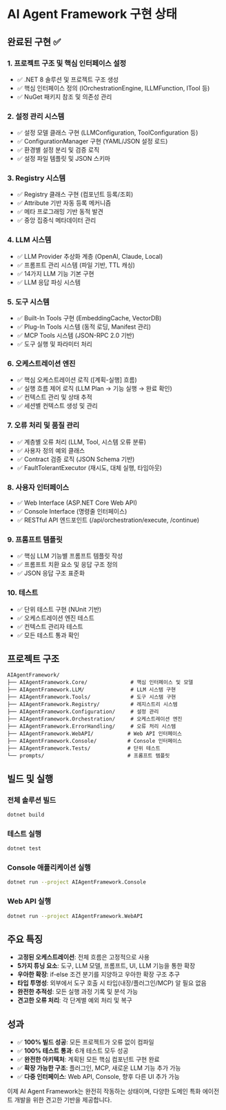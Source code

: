 # AI Agent Framework 구현 상태

## 완료된 구현 ✅

### 1. 프로젝트 구조 및 핵심 인터페이스 설정
- ✅ .NET 8 솔루션 및 프로젝트 구조 생성
- ✅ 핵심 인터페이스 정의 (IOrchestrationEngine, ILLMFunction, ITool 등)
- ✅ NuGet 패키지 참조 및 의존성 관리

### 2. 설정 관리 시스템
- ✅ 설정 모델 클래스 구현 (LLMConfiguration, ToolConfiguration 등)
- ✅ ConfigurationManager 구현 (YAML/JSON 설정 로드)
- ✅ 환경별 설정 분리 및 검증 로직
- ✅ 설정 파일 템플릿 및 JSON 스키마

### 3. Registry 시스템
- ✅ Registry 클래스 구현 (컴포넌트 등록/조회)
- ✅ Attribute 기반 자동 등록 메커니즘
- ✅ 메타 프로그래밍 기반 동적 발견
- ✅ 중앙 집중식 메타데이터 관리

### 4. LLM 시스템
- ✅ LLM Provider 추상화 계층 (OpenAI, Claude, Local)
- ✅ 프롬프트 관리 시스템 (파일 기반, TTL 캐싱)
- ✅ 14가지 LLM 기능 기본 구현
- ✅ LLM 응답 파싱 시스템

### 5. 도구 시스템
- ✅ Built-In Tools 구현 (EmbeddingCache, VectorDB)
- ✅ Plug-In Tools 시스템 (동적 로딩, Manifest 관리)
- ✅ MCP Tools 시스템 (JSON-RPC 2.0 기반)
- ✅ 도구 실행 및 파라미터 처리

### 6. 오케스트레이션 엔진
- ✅ 핵심 오케스트레이션 로직 ([계획-실행] 흐름)
- ✅ 실행 흐름 제어 로직 (LLM Plan → 기능 실행 → 완료 확인)
- ✅ 컨텍스트 관리 및 상태 추적
- ✅ 세션별 컨텍스트 생성 및 관리

### 7. 오류 처리 및 품질 관리
- ✅ 계층별 오류 처리 (LLM, Tool, 시스템 오류 분류)
- ✅ 사용자 정의 예외 클래스
- ✅ Contract 검증 로직 (JSON Schema 기반)
- ✅ FaultTolerantExecutor (재시도, 대체 실행, 타임아웃)

### 8. 사용자 인터페이스
- ✅ Web Interface (ASP.NET Core Web API)
- ✅ Console Interface (명령줄 인터페이스)
- ✅ RESTful API 엔드포인트 (/api/orchestration/execute, /continue)

### 9. 프롬프트 템플릿
- ✅ 핵심 LLM 기능별 프롬프트 템플릿 작성
- ✅ 프롬프트 치환 요소 및 응답 구조 정의
- ✅ JSON 응답 구조 표준화

### 10. 테스트
- ✅ 단위 테스트 구현 (NUnit 기반)
- ✅ 오케스트레이션 엔진 테스트
- ✅ 컨텍스트 관리자 테스트
- ✅ 모든 테스트 통과 확인

## 프로젝트 구조

```
AIAgentFramework/
├── AIAgentFramework.Core/              # 핵심 인터페이스 및 모델
├── AIAgentFramework.LLM/               # LLM 시스템 구현
├── AIAgentFramework.Tools/             # 도구 시스템 구현
├── AIAgentFramework.Registry/          # 레지스트리 시스템
├── AIAgentFramework.Configuration/     # 설정 관리
├── AIAgentFramework.Orchestration/     # 오케스트레이션 엔진
├── AIAgentFramework.ErrorHandling/     # 오류 처리 시스템
├── AIAgentFramework.WebAPI/           # Web API 인터페이스
├── AIAgentFramework.Console/          # Console 인터페이스
├── AIAgentFramework.Tests/            # 단위 테스트
└── prompts/                           # 프롬프트 템플릿
```

## 빌드 및 실행

### 전체 솔루션 빌드
```bash
dotnet build
```

### 테스트 실행
```bash
dotnet test
```

### Console 애플리케이션 실행
```bash
dotnet run --project AIAgentFramework.Console
```

### Web API 실행
```bash
dotnet run --project AIAgentFramework.WebAPI
```

## 주요 특징

- **고정된 오케스트레이션**: 전체 흐름은 고정적으로 사용
- **5가지 튜닝 요소**: 도구, LLM 모델, 프롬프트, UI, LLM 기능을 통한 확장
- **우아한 확장**: if-else 조건 분기를 지양하고 우아한 확장 구조 추구
- **타입 투명성**: 외부에서 도구 호출 시 타입(내장/플러그인/MCP) 알 필요 없음
- **완전한 추적성**: 모든 실행 과정 기록 및 분석 가능
- **견고한 오류 처리**: 각 단계별 예외 처리 및 복구

## 성과

- ✅ **100% 빌드 성공**: 모든 프로젝트가 오류 없이 컴파일
- ✅ **100% 테스트 통과**: 6개 테스트 모두 성공
- ✅ **완전한 아키텍처**: 계획된 모든 핵심 컴포넌트 구현 완료
- ✅ **확장 가능한 구조**: 플러그인, MCP, 새로운 LLM 기능 추가 가능
- ✅ **다중 인터페이스**: Web API, Console, 향후 다른 UI 추가 가능

이제 AI Agent Framework는 완전히 작동하는 상태이며, 다양한 도메인 특화 에이전트 개발을 위한 견고한 기반을 제공합니다.